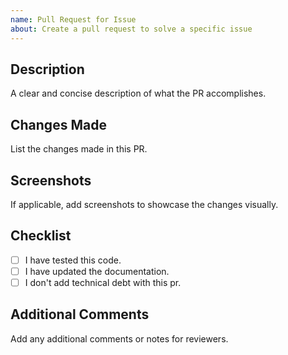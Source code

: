 ```yaml
---
name: Pull Request for Issue
about: Create a pull request to solve a specific issue
---
```

<!-- title: [CLOSES #<issue_number>] Title of the Pull Request -->

## Description
A clear and concise description of what the PR accomplishes.

## Changes Made
List the changes made in this PR.

## Screenshots
If applicable, add screenshots to showcase the changes visually.
<!-- After copy / pasting an image here, you can put the source in an img tag to choose a width for the image -->
<!-- <img src="" width=300 /> -->

## Checklist
- [ ] I have tested this code.
- [ ] I have updated the documentation.
- [ ] I don't add technical debt with this pr.

## Additional Comments
Add any additional comments or notes for reviewers.

